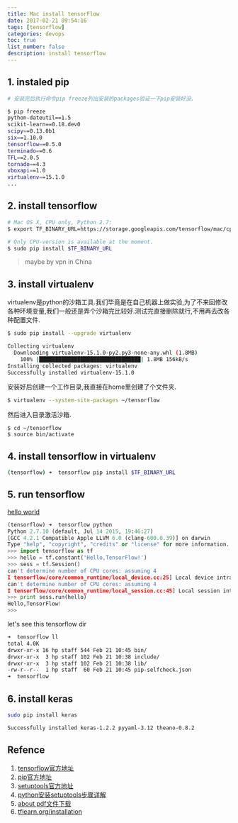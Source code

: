 ```yaml
---
title: Mac install tensorFlow
date: 2017-02-21 09:54:16
tags: [tensorflow]
categories: devops
toc: true
list_number: false
description: install tensorflow
---
```


## 1. instaled pip

```bash
# 安装完后执行命令pip freeze列出安装的packages验证一下pip安装好没.

$ pip freeze
python-dateutil==1.5
scikit-learn==0.18.dev0
scipy==0.13.0b1
six==1.10.0
tensorflow==0.5.0
terminado==0.6
TFL==2.0.5
tornado==4.3
vboxapi==1.0
virtualenv==15.1.0
...
```

## 2. install tensorflow

```bash
# Mac OS X, CPU only, Python 2.7:
$ export TF_BINARY_URL=https://storage.googleapis.com/tensorflow/mac/cpu/tensorflow-1.0.0-py2-none-any.whl

# Only CPU-version is available at the moment.
$ sudo pip install $TF_BINARY_URL
```

> maybe by vpn in China

## 3. install virtualenv

virtualenv是python的沙箱工具.我们毕竟是在自己机器上做实验,为了不来回修改各种环境变量,我们一般还是弄个沙箱完比较好.测试完直接删除就行,不用再去改各种配置文件.


```bash
$ sudo pip install --upgrade virtualenv

Collecting virtualenv
  Downloading virtualenv-15.1.0-py2.py3-none-any.whl (1.8MB)
    100% |████████████████████████████████| 1.8MB 156kB/s
Installing collected packages: virtualenv
Successfully installed virtualenv-15.1.0
```

安装好后创建一个工作目录,我直接在home里创建了个文件夹.

```bash
$ virtualenv --system-site-packages ~/tensorflow
```

然后进入目录激活沙箱.

```
$ cd ~/tensorflow
$ source bin/activate
```

## 4. install tensorflow in virtualenv

```bash
(tensorflow) ➜  tensorflow pip install $TF_BINARY_URL
```

## 5. run tensorflow

[hello world][1]

```python
(tensorflow) ➜  tensorflow python
Python 2.7.10 (default, Jul 14 2015, 19:46:27)
[GCC 4.2.1 Compatible Apple LLVM 6.0 (clang-600.0.39)] on darwin
Type "help", "copyright", "credits" or "license" for more information.
>>> import tensorflow as tf
>>> hello = tf.constant('Hello,TensorFlow!')
>>> sess = tf.Session()
can't determine number of CPU cores: assuming 4
I tensorflow/core/common_runtime/local_device.cc:25] Local device intra op parallelism threads: 4
can't determine number of CPU cores: assuming 4
I tensorflow/core/common_runtime/local_session.cc:45] Local session inter op parallelism threads: 4
>>> print sess.run(hello)
Hello,TensorFlow!
>>>
```

let's see this tensorflow dir

```bash
➜  tensorflow ll
total 4.0K
drwxr-xr-x 16 hp staff 544 Feb 21 10:45 bin/
drwxr-xr-x  3 hp staff 102 Feb 21 10:38 include/
drwxr-xr-x  3 hp staff 102 Feb 21 10:38 lib/
-rw-r--r--  1 hp staff  60 Feb 21 10:45 pip-selfcheck.json
➜  tensorflow
```

## 6. install keras

```bash
sudo pip install keras

Successfully installed keras-1.2.2 pyyaml-3.12 theano-0.8.2
```

## Refence

 1. [tensorflow官方地址][2]
 2. [pip官方地址][3]
 3. [setuptools官方地址][4]
 4. [python安装setuptools步骤详解][5]
 5. [about pdf文件下载][6]
 6. [tflearn.org/installation][7]

[1]: http://tensorflow.org/get_started/os_setup.md#try_your_first_tensorflow_program
[2]: http://tensorflow.org
[3]: https://pypi.python.org/pypi/pip
[4]: https://pypi.python.org/pypi/setuptools
[5]: http://www.111cn.net/phper/python/66848.htm
[6]: http://pan.baidu.com/s/1c1corG8
[7]: http://tflearn.org/installation/#upgrade-tensorflow
